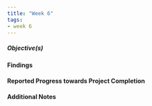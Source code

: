 ```yaml
---
title: "Week 6"
tags:
- week 6
---
```


##### Objective(s)



#### Findings 



#### Reported Progress towards Project Completion



#### Additional Notes